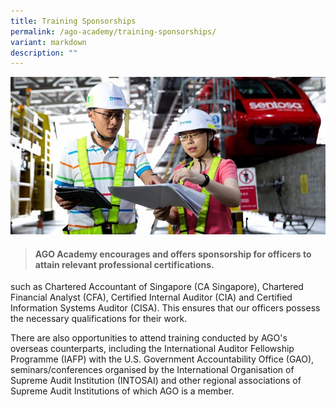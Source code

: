 ```yaml
---
title: Training Sponsorships
permalink: /ago-academy/training-sponsorships/
variant: markdown
description: ""
---
```

![](/images/Sentosa%20Shoot/lowres2Z0A7527_800x400.jpg)

> #### **AGO Academy encourages and offers sponsorship for officers to attain relevant professional certifications.** 

such as Chartered Accountant of Singapore (CA Singapore), Chartered Financial Analyst (CFA), Certified Internal Auditor (CIA) and Certified Information Systems Auditor (CISA). This ensures that our officers possess the necessary qualifications for their work.

There are also opportunities to attend training conducted by AGO's overseas counterparts, including the International Auditor Fellowship Programme (IAFP) with the U.S. Government Accountability Office (GAO), seminars/conferences organised by the International Organisation of Supreme Audit Institution (INTOSAI) and other regional associations of Supreme Audit Institutions of which AGO is a member.
